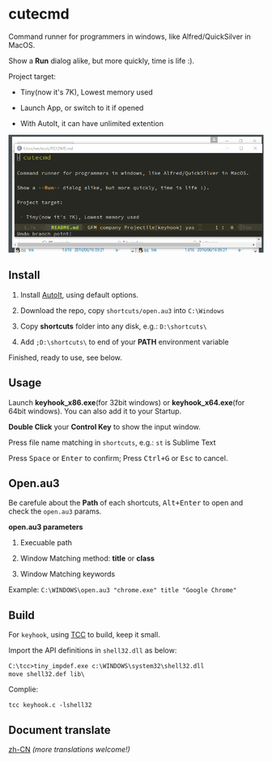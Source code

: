 # cutecmd

Command runner for programmers in windows, like Alfred/QuickSilver in MacOS.

Show a **Run** dialog alike, but more quickly, time is life :).

Project target:

 - Tiny(now it's 7K), Lowest memory used

 - Launch App, or switch to it if opened

 - With AutoIt, it can have unlimited extention

![CuteCmd snapshot](screenshot.gif)


## Install

1. Install [AutoIt](https://www.autoitscript.com/site/autoit/downloads/), using default options.

2. Download the repo, copy `shortcuts/open.au3` into `C:\Windows`

3. Copy **shortcuts** folder into any disk, e.g.: `D:\shortcuts\`

4. Add `;D:\shortcuts\` to end of your **PATH** environment variable

Finished, ready to use, see below.


## Usage

Launch **keyhook_x86.exe**(for 32bit windows) or **keyhook_x64.exe**(for 64bit windows). You can also add it to your Startup.

**Double Click** your **Control Key** to show the input window.

Press file name matching in `shortcuts`, e.g.: `st` is Sublime Text

Press <kbd>Space</kbd> or <kbd>Enter</kbd> to confirm; Press <kbd>Ctrl+G</kbd> or <kbd>Esc</kbd> to cancel.


## Open.au3

Be carefule about the **Path** of each shortcuts, <kbd>Alt+Enter</kbd> to open and check the `open.au3` params.

**open.au3 parameters**

1. Execuable path

2. Window Matching method: **title** or **class**

3. Window Matching keywords

Example: `C:\WINDOWS\open.au3 "chrome.exe" title "Google Chrome"`


## Build

For `keyhook`, using [TCC](http://bellard.org/tcc/) to build, keep it small.

Import the API definitions in `shell32.dll` as below:

    C:\tcc>tiny_impdef.exe c:\WINDOWS\system32\shell32.dll
    move shell32.def lib\

Complie:

    tcc keyhook.c -lshell32

## Document translate

[zh-CN](docs/README-zh-CN.md)
*(more translations welcome!)*





